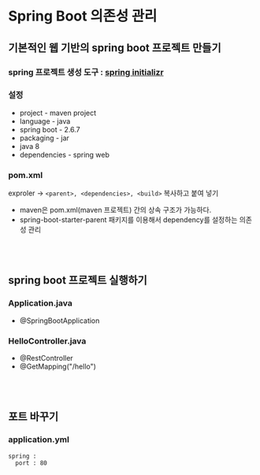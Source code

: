 # Spring Boot 의존성 관리

## 기본적인 웹 기반의 spring boot 프로젝트 만들기

### spring 프로젝트 생성 도구 : [spring initializr](https://start.spring.io/)

### 설정
- project - maven project
- language - java
- spring boot - 2.6.7
- packaging - jar
- java 8
- dependencies - spring web

### pom.xml
exproler → `<parent>, <dependencies>, <build>` 복사하고 붙여 넣기

- maven은 pom.xml(maven 프로젝트) 간의 상속 구조가 가능하다.
- spring-boot-starter-parent 패키지를 이용해서 dependency를 설정하는 의존성 관리

<br><br>

## spring boot 프로젝트 실행하기

### Application.java
- @SpringBootApplication

### HelloController.java
- @RestController
- @GetMapping("/hello")

<br><br>

## 포트 바꾸기

### application.yml
```aidl
spring :
  port : 80
```
